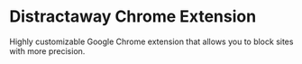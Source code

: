 # Distractaway Chrome Extension

Highly customizable Google Chrome extension that allows you to block sites with more precision.
